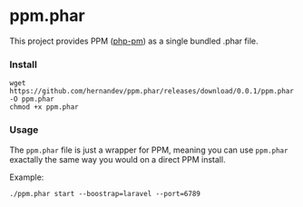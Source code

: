 # ppm.phar

This project provides PPM ([php-pm](https://github.com/php-pm/php-pm)) as a single bundled .phar file.

### Install

```
wget https://github.com/hernandev/ppm.phar/releases/download/0.0.1/ppm.phar -O ppm.phar
chmod +x ppm.phar
```

### Usage

The `ppm.phar` file is just a wrapper for PPM, meaning you can use `ppm.phar` exactally the same way you
would on a direct PPM install.

Example:

```
./ppm.phar start --boostrap=laravel --port=6789
```
